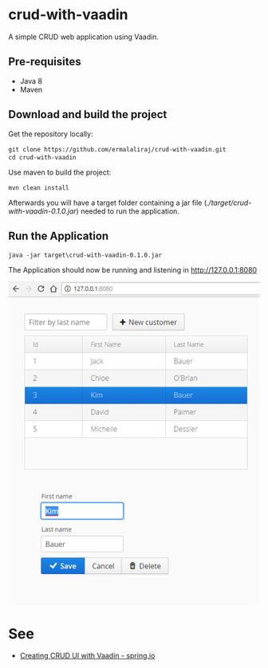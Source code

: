 # crud-with-vaadin

A simple CRUD web application using Vaadin.

## Pre-requisites

- Java 8 
- Maven

## Download and build the project

Get the repository locally:

```
git clone https://github.com/ermalaliraj/crud-with-vaadin.git
cd crud-with-vaadin
```

Use maven to build the project:

```
mvn clean install
```
Afterwards you will have a target folder containing a jar file (_./target/crud-with-vaadin-0.1.0.jar_) needed to run the application.
 
## Run the Application

```
java -jar target\crud-with-vaadin-0.1.0.jar
```
The Application should now be running and listening in http://127.0.0.1:8080 

![app](./doc/homepage.png)
 

# See
* [Creating CRUD UI with Vaadin - spring.io](https://spring.io/guides/gs/crud-with-vaadin/)
 
 